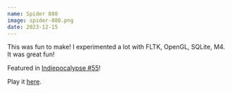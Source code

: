 ```yaml
---
name: Spider 880
image: spider-880.png
date: 2023-12-15
---
```

This was fun to make! I experimented a lot with FLTK, OpenGL, SQLite, M4. It was great fun!

Featured in [Indiepocalypse #55](https://pizzapranks.itch.io/indiepocalypse-55)!

Play it [here](https://ambiguousname.itch.io/spider-880).